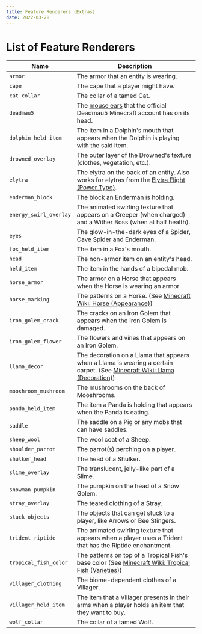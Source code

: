 ```yaml
---
title: Feature Renderers (Extras)
date: 2022-03-28
---
```


# List of Feature Renderers

Name                   | Description
-----------------------|------------
`armor`                | The armor that an entity is wearing.
`cape`                 | The cape that a player might have.
`cat_collar`           | The collar of a tamed Cat.
`deadmau5`             | The [mouse ears](../../img/deadmau5_ears_render.png) that the official Deadmau5 Minecraft account has on its head.
`dolphin_held_item`    | The item in a Dolphin's mouth that appears when the Dolphin is playing with the said item.
`drowned_overlay`      | The outer layer of the Drowned's texture (clothes, vegetation, etc.).
`elytra`               | The elytra on the back of an entity. Also works for elytras from the [Elytra Flight (Power Type)](../../types/power_types/elytra_flight.md).
`enderman_block`       | The block an Enderman is holding.
`energy_swirl_overlay` | The animated swirling texture that appears on a Creeper (when charged) and a Wither Boss (when at half health).
`eyes`                 | The glow-in-the-dark eyes of a Spider, Cave Spider and Enderman.
`fox_held_item`        | The item in a Fox's mouth.
`head`                 | The non-armor item on an entity's head.
`held_item`            | The item in the hands of a bipedal mob.
`horse_armor`          | The armor on a Horse that appears when the Horse is wearing an armor.
`horse_marking`        | The patterns on a Horse. (See [Minecraft Wiki: Horse (Appearance)](https://minecraft.wiki/w/Horse#Appearance))
`iron_golem_crack`     | The cracks on an Iron Golem that appears when the Iron Golem is damaged.
`iron_golem_flower`    | The flowers and vines that appears on an Iron Golem.
`llama_decor`          | The decoration on a Llama that appears when a Llama is wearing a certain carpet. (See [Minecraft Wiki: Llama (Decoration)](https://minecraft.wiki/w/Llama#Decoration))
`mooshroom_mushroom`   | The mushrooms on the back of Mooshrooms.
`panda_held_item`      | The item a Panda is holding that appears when the Panda is eating.
`saddle`               | The saddle on a Pig or any mobs that can have saddles.
`sheep_wool`           | The wool coat of a Sheep.
`shoulder_parrot`      | The parrot(s) perching on a player.
`shulker_head`         | The head of a Shulker.
`slime_overlay`        | The translucent, jelly-like part of a Slime.
`snowman_pumpkin`      | The pumpkin on the head of a Snow Golem.
`stray_overlay`        | The teared clothing of a Stray.
`stuck_objects`        | The objects that can get stuck to a player, like Arrows or Bee Stingers.
`trident_riptide`      | The animated swirling texture that appears when a player uses a Trident that has the Riptide enchantment.
`tropical_fish_color`  | The patterns on top of a Tropical Fish's base color (See [Minecraft Wiki: Tropical Fish (Varieties)](https://minecraft.wiki/w/Tropical_Fish#Varieties))
`villager_clothing`    | The biome-dependent clothes of a Villager.
`villager_held_item`   | The item that a Villager presents in their arms when a player holds an item that they want to buy.
`wolf_collar`          | The collar of a tamed Wolf.
